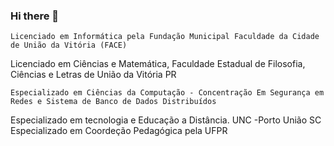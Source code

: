 ### Hi there 👋



	Licenciado em Informática pela Fundação Municipal Faculdade da Cidade de União da Vitória (FACE)

 Licenciado em Ciências e Matemática, Faculdade Estadual de Filosofia, Ciências e Letras de União da Vitória PR 

	Especializado em Ciências da Computação - Concentração Em Segurança em Redes e Sistema de Banco de Dados Distribuídos

 Especializado em tecnologia e Educação a Distância. 	UNC -Porto União SC
 Especializado em Coordeção Pedagógica pela UFPR

	
